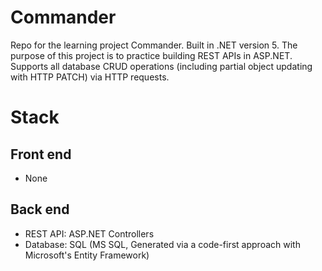 # Commander #
Repo for the learning project Commander. Built in .NET version 5. The purpose of this project is to practice building REST APIs in ASP.NET. Supports all database CRUD operations (including partial object updating with HTTP PATCH) via HTTP requests.

# Stack #
## Front end ##
* None

## Back end ##
* REST API: ASP.NET Controllers
* Database: SQL (MS SQL, Generated via a code-first approach with Microsoft's Entity Framework)
